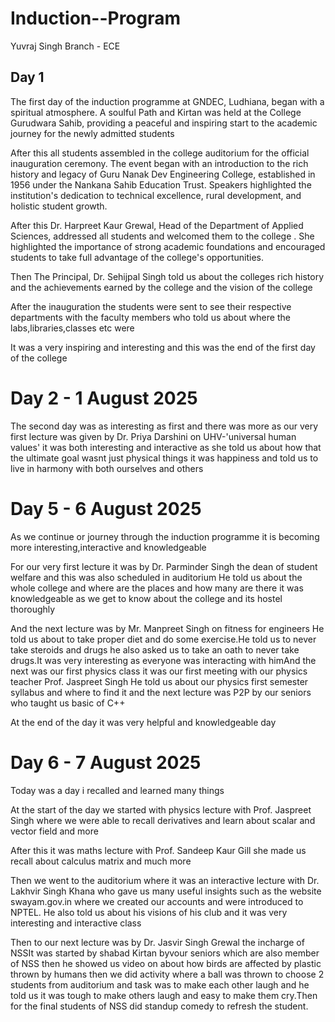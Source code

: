 # Induction--Program
Yuvraj Singh
Branch - ECE
## Day 1
The first day of the induction programme at
GNDEC, Ludhiana, began with a spiritual 
atmosphere. A soulful Path and Kirtan was
held at the College Gurudwara Sahib, 
providing a peaceful and inspiring start 
to the academic journey for the newly 
admitted students

After this all students assembled in the college auditorium for the official inauguration ceremony. The event began with an introduction to the rich history and legacy of Guru Nanak Dev Engineering College, established in 1956 under the Nankana Sahib Education Trust. Speakers highlighted the institution's dedication to technical excellence, rural development, and holistic student growth.


After this Dr. Harpreet Kaur Grewal, Head of the Department of Applied Sciences, addressed all students and welcomed them to the college . She highlighted the importance of strong academic foundations and encouraged students to take full advantage of the college's opportunities.

Then The Principal, Dr. Sehijpal Singh told us about the colleges rich history and the achievements earned by the college and the vision of the college

After the inauguration the students were sent to see their respective departments with the faculty members who told us about where the labs,libraries,classes etc were

It was a very inspiring and interesting and this was the end of the first day of the college

# Day 2 - 1 August 2025

The second day was as interesting as first and there was more as our very first lecture was given by Dr. Priya Darshini on UHV-'universal human values' it was both interesting and interactive as she told us about how that the ultimate goal wasnt just physical things it was happiness and told us to live in harmony with both ourselves and others

# Day 5 - 6 August 2025
As we continue or journey through the induction programme it is becoming more interesting,interactive and knowledgeable 

For our very first lecture it was by Dr. Parminder Singh the dean of student welfare and this was also scheduled in auditorium He told us about the whole college and where are the places and how many are there it was knowledgeable as we get to know about the college and its hostel thoroughly 

And the next lecture was by Mr. Manpreet Singh on fitness for engineers He told us about to take proper diet and do some exercise.He told us to never take steroids and drugs he also asked us to take an oath to never take drugs.It was very interesting as everyone was interacting with himAnd the next was our first physics class it was our first meeting with our physics teacher Prof. Jaspreet Singh He told us about our physics first semester syllabus and where to find it and the next lecture was P2P by our seniors who taught us basic of C++

At the end of the day it was very helpful and knowledgeable day

# Day 6 - 7 August 2025

Today was a day i recalled and learned many things

At the start of the day we started with physics lecture with Prof. Jaspreet Singh where we were able to recall derivatives and learn about scalar and vector field and more 

After this it was maths lecture with Prof. Sandeep Kaur Gill she made us recall about calculus matrix and much more

Then we went to the auditorium where it was an interactive lecture with Dr. Lakhvir Singh Khana who gave us many useful insights such as the website swayam.gov.in  where we created our accounts and were introduced to NPTEL. He also told us about his visions of his club and it was very interesting and interactive class

Then to our next lecture was by Dr. Jasvir Singh Grewal the incharge of NSSIt was started by shabad Kirtan byvour seniors which are also member of NSS then he showed us video on about how birds are affected by plastic thrown by humans then we did activity where a ball was thrown to choose 2 students from auditorium and task was to make each other laugh and he told us it was tough to make others laugh and easy to make them cry.Then for the final students of NSS did standup comedy to refresh the student.
